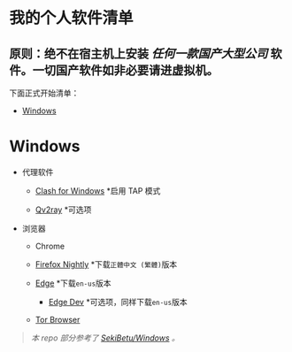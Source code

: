 # 我的个人软件清单

## **原则：绝不在宿主机上安装  *任何一款国产大型公司*  软件**。一切国产软件如非必要请进虚拟机。

下面正式开始清单：

- [Windows](#Windows)

# Windows

- 代理软件

  - [Clash for Windows](https://github.com/Fndroid/clash_for_windows_pkg) *启用 TAP 模式

  - [Qv2ray](https://github.com/Qv2ray/Qv2ray) *可选项
- 浏览器

  - Chrome

  - [Firefox Nightly](https://www.mozilla.org/en-US/firefox/all/#product-desktop-nightly) *下载`正體中文 (繁體)`版本
  - [Edge](https://www.microsoft.com/en-us/edge) *下载`en-us`版本
    - [Edge Dev](https://www.microsoftedgeinsider.com/en-us/download/) *可选项，同样下载`en-us`版本
  - [Tor Browser](https://www.torproject.org/download/)

> *本 repo 部分参考了 [SekiBetu/Windows](https://github.com/SekiBetu/Windows) 。*
